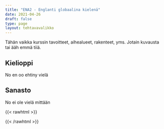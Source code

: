 ```yaml
---
title: "ENA2 - Englanti globaalina kielenä"
date: 2021-04-26
draft: false
type: page
layout: tehtavavalikko
---
```

Tähän vaikka kurssin tavoitteet, aihealueet, rakenteet, yms. Jotain kuvausta tai ääh emmä tiiä.

## Kielioppi
No en oo ehtiny vielä

## Sanasto
No ei ole vielä mittään

{{< rawhtml >}}
<style>
#hello h {
    font-size: 2.5em!important;
}
</style>
{{< /rawhtml >}}
